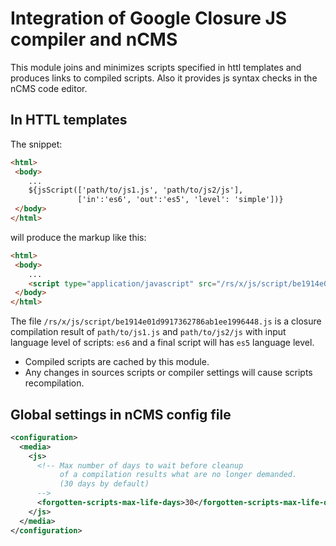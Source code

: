 Integration of Google Closure JS compiler and nCMS
==================================================

This module joins and minimizes scripts specified in httl templates 
and produces links to compiled scripts. Also it provides js syntax checks
in the nCMS code editor.
 
In HTTL templates
-----------------

The snippet:
```html
<html>
 <body>
    ...
    ${jsScript(['path/to/js1.js', 'path/to/js2/js'], 
               ['in':'es6', 'out':'es5', 'level': 'simple'])}
 </body>
</html>
```

will produce the markup like this:
```html
<html>
 <body> 
    ...
    <script type="application/javascript" src="/rs/x/js/script/be1914e01d9917362786ab1ee1996448.js"></script>
 </body>
</html>
```

The file `/rs/x/js/script/be1914e01d9917362786ab1ee1996448.js` is a closure compilation result 
of `path/to/js1.js` and `path/to/js2/js` with input language level of scripts: `es6` and a final script will 
has `es5` language level. 

* Compiled scripts are cached by this module.
* Any changes in sources scripts or compiler settings will cause scripts recompilation.   
                
Global settings in nCMS config file           
-----------------------------------
          
```xml
<configuration>
  <media>
    <js>
      <!-- Max number of days to wait before cleanup 
           of a compilation results what are no longer demanded.
           (30 days by default)             
      -->  
      <forgotten-scripts-max-life-days>30</forgotten-scripts-max-life-days>
    </js>
  </media>
</configuration>
```          
